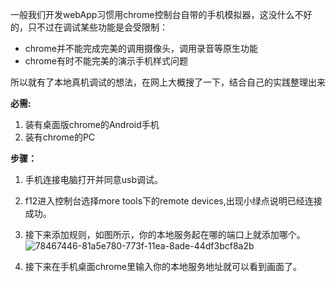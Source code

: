 一般我们开发webApp习惯用chrome控制台自带的手机模拟器，这没什么不好的，只不过在调试某些功能是会受限制：

- chrome并不能完成完美的调用摄像头，调用录音等原生功能
- chrome有时不能完美的演示手机样式问题

所以就有了本地真机调试的想法，在网上大概搜了一下，结合自己的实践整理出来

**必需:**

1. 装有桌面版chrome的Android手机
2. 装有chrome的PC

**步骤：**

1. 手机连接电脑打开并同意usb调试。
2. f12进入控制台选择more tools下的remote devices,出现小绿点说明已经连接成功。
3. 接下来添加规则，如图所示，你的本地服务起在哪的端口上就添加哪个。
![78467446-81a5e780-773f-11ea-8ade-44df3bcf8a2b](https://github.com/user-attachments/assets/64470d64-153e-46a9-b7f5-41954c1499ef)

1. 接下来在手机桌面chrome里输入你的本地服务地址就可以看到画面了。